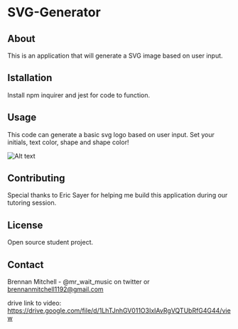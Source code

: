 # SVG-Generator

## About
This is an application that will generate a SVG image based on user input.

## Istallation
Install npm inquirer and jest for code to function.

## Usage
This code can generate a basic svg logo based on user input. Set your initials, text color, shape and shape color!

![Alt text](<SVG_node_test.gif>)


## Contributing
Special thanks to Eric Sayer for helping me build this application during our tutoring session.
## License
Open source student project.
## Contact
Brennan Mitchell - @mr_wait_music on twitter or brennanmitchell1192@gmail.com

drive link to video: https://drive.google.com/file/d/1LhTJnhGV011O3IxIAvRgVQTUbRfG4G44/view

